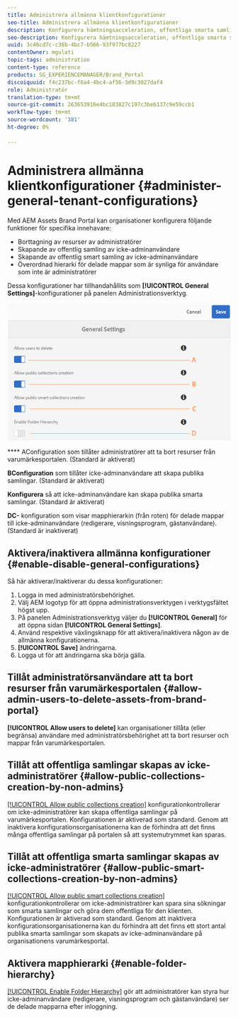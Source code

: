 ```yaml
---
title: Administrera allmänna klientkonfigurationer
seo-title: Administrera allmänna klientkonfigurationer
description: Konfigurera hämtningsacceleration, offentliga smarta samlingar, skapande av offentliga samlingar och gör det möjligt för administratörsanvändare att ta bort resurser på klientorganisationer.
seo-description: Konfigurera hämtningsacceleration, offentliga smarta samlingar, skapande av offentliga samlingar och gör det möjligt för administratörsanvändare att ta bort resurser på klientorganisationer.
uuid: 3c46cd7c-c38b-4bc7-b566-93f977bc8227
contentOwner: mgulati
topic-tags: administration
content-type: reference
products: SG_EXPERIENCEMANAGER/Brand_Portal
discoiquuid: f4c237bc-f6a4-4bc4-af56-3d9c3027daf4
role: Administratör
translation-type: tm+mt
source-git-commit: 263653916e4bc183827c197c3beb137c9e59ccb1
workflow-type: tm+mt
source-wordcount: '381'
ht-degree: 0%

---
```



# Administrera allmänna klientkonfigurationer {#administer-general-tenant-configurations}

Med AEM Assets Brand Portal kan organisationer konfigurera följande funktioner för specifika innehavare:

* Borttagning av resurser av administratörer
* Skapande av offentlig samling av icke-adminanvändare
* Skapande av offentlig smart samling av icke-adminanvändare
* Överordnad hierarki för delade mappar som är synliga för användare som inte är administratörer

Dessa konfigurationer har tillhandahållits som **[!UICONTROL General Settings]**-konfigurationer på panelen Administrationsverktyg.

![](assets/general-config.png)

****   AConfiguration som tillåter administratörer att ta bort resurser från varumärkesportalen. (Standard är aktiverat)

**BConfiguration**   som tillåter icke-adminanvändare att skapa publika samlingar. (Standard är aktiverat)

**Konfigurera**   så att icke-adminanvändare kan skapa publika smarta samlingar. (Standard är aktiverat)

**DC-**  konfiguration som visar mapphierarkin (från roten) för delade mappar till icke-adminanvändare (redigerare, visningsprogram, gästanvändare). (Standard är inaktiverat)

## Aktivera/inaktivera allmänna konfigurationer {#enable-disable-general-configurations}

Så här aktiverar/inaktiverar du dessa konfigurationer:

1. Logga in med administratörsbehörighet.
1. Välj AEM logotyp för att öppna administrationsverktygen i verktygsfältet högst upp.
1. På panelen Administrationsverktyg väljer du **[!UICONTROL General]** för att öppna sidan **[!UICONTROL General Settings]**.
1. Använd respektive växlingsknapp för att aktivera/inaktivera någon av de allmänna konfigurationerna.
1. **[!UICONTROL Save]** ändringarna.
1. Logga ut för att ändringarna ska börja gälla.

## Tillåt administratörsanvändare att ta bort resurser från varumärkesportalen {#allow-admin-users-to-delete-assets-from-brand-portal}

**[!UICONTROL Allow users to delete]** kan organisationer tillåta (eller begränsa) användare med administratörsbehörighet att ta bort resurser och mappar från varumärkesportalen.

## Tillåt att offentliga samlingar skapas av icke-administratörer {#allow-public-collections-creation-by-non-admins}

[[!UICONTROL Allow public collections creation]](../using/brand-portal-share-collection.md#main-pars-text-1915052376) konfigurationkontrollerar om icke-administratörer kan skapa offentliga samlingar på varumärkesportalen. Konfigurationen är aktiverad som standard. Genom att inaktivera konfigurationsorganisationerna kan de förhindra att det finns många offentliga samlingar på portalen så att systemutrymmet kan sparas.

## Tillåt att offentliga smarta samlingar skapas av icke-administratörer {#allow-public-smart-collections-creation-by-non-admins}

[[!UICONTROL Allow public smart collections creation]](../using/brand-portal-searching.md#main-pars-header-500620467) konfigurationkontrollerar om icke-administratörer kan spara sina sökningar som smarta samlingar och göra dem offentliga för den klienten. Konfigurationen är aktiverad som standard. Genom att inaktivera konfigurationsorganisationerna kan du förhindra att det finns ett stort antal publika smarta samlingar som skapats av icke-adminanvändare på organisationens varumärkesportal.

<!-- 
## Allow download acceleration {#allow-download-acceleration}

[[!UICONTROL Allow download acceleration]](../using/accelerated-download.md) configuration lets the organizations to allow accelerated downloads of assets from Brand Portal and shared links, by integrating with IBM Aspera Connect that is an install-on-demand application. The application uses proprietary technology to remove TCP overheads.
-->

## Aktivera mapphierarki {#enable-folder-hierarchy}

[[!UICONTROL Enable Folder Hierarchy]](../using/brand-portal-sharing-folders.md#non-admin-user-access-to-shared-folders) gör att administratörer kan styra hur icke-adminanvändare (redigerare, visningsprogram och gästanvändare) ser de delade mapparna efter inloggning.
